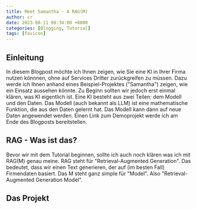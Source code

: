 ```yaml
---
title: Meet Samantha - A RAG(M)
author: cr
date: 2023-08-11 00:34:00 +0800
categories: [Blogging, Tutorial]
tags: [favicon]
---
```



## Einleitung
In diesem Blogpost möchte ich Ihnen zeigen, wie Sie eine KI in Ihrer Firma nutzen könnnen, ohne auf Services Dritter zurückgreifen zu müssen. Dazu werde ich Ihnen anhand eines Beispiel-Projektes ("Samantha") zeigen, wie ein Einsatz aussehen könnte. Zu Beginn sollten wir jedoch erst einmal klären, was KI eigentlich ist. 
Eine KI besteht aus zwei Teilen: dem Modell und den Daten. Das Modell (auch bekannt als LLM) ist eine mathematische Funktion, die aus den Daten gelernt hat. Das Modell kann dann auf neue Daten angewendet werden. Einen Link zum Demoprojekt werde ich am Ende des Blogposts bereitstellen.

## RAG - Was ist das?
Bevor wir mit dem Tutorial beginnen, sollte ich auch noch klären was ich mit RAG(M) genau meine. 
RAG steht für "Retrieval-Augmented Generation". Das bedeutet, dass wir einen Text generieren, der auf (im besten Fall) Firmendaten basiert.
Das M steht ganz simple für "Model". Also "Retrieval-Augmented Generation Model".

## Das Projekt